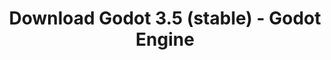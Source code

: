 ---
# Generated by /tools/generators/src/download_archive_generator !!! do not edit by hand !!!
title: 'Download Godot 3.5 (stable) - Godot Engine'
type: 'download/archive'
name: '3.5'
flavor: 'stable'
release_date: '2022-08-05T03:00:00-00:00'
release_notes: 'article/godot-3-5-cant-stop-wont-stop/'
primaryPlatforms:
  - 'android.apk'
  - 'macos.universal'
  - 'windows.64'
  - 'linux_server.headless.64'
  - 'web'
  - 'templates'
links:
  android.apk:
    name: 'android.apk'
    title: 'Android'
    caption: 'APK Universal (ARM64 + ARMv7 + x86_64 + x86)'
    tags:
      - 'APK download'
      - 'ARM64/v7'
      - 'x86 (64 & 32 bit)'
    hosts:
      github_builds:
        regular: 'https://github.com/godotengine/godot-builds/releases/download/3.5-stable/Godot_v3.5-stable_android_editor.apk'
        mono: '#'
      github:
        regular: 'https://github.com/godotengine/godot/releases/download/3.5-stable/Godot_v3.5-stable_android_editor.apk'
        mono: '#'
  macos.universal:
    name: 'macos.universal'
    title: 'macOS'
    caption: 'Universal (x86_64 + Silício da Apple)'
    tags:
      - 'Intel/Apple Silicon'
      - '64 bit'
    hosts:
      github_builds:
        regular: 'https://github.com/godotengine/godot-builds/releases/download/3.5-stable/Godot_v3.5-stable_osx.universal.zip'
        mono: 'https://github.com/godotengine/godot-builds/releases/download/3.5-stable/Godot_v3.5-stable_mono_osx.universal.zip'
      github:
        regular: 'https://github.com/godotengine/godot/releases/download/3.5-stable/Godot_v3.5-stable_osx.universal.zip'
        mono: 'https://github.com/godotengine/godot/releases/download/3.5-stable/Godot_v3.5-stable_mono_osx.universal.zip'
  windows.64:
    name: 'windows.64'
    title: 'Windows'
    caption: 'Padrão (x86_64)'
    tags:
      - '64 bit'
    hosts:
      github_builds:
        regular: 'https://github.com/godotengine/godot-builds/releases/download/3.5-stable/Godot_v3.5-stable_win64.exe.zip'
        mono: 'https://github.com/godotengine/godot-builds/releases/download/3.5-stable/Godot_v3.5-stable_mono_win64.zip'
      github:
        regular: 'https://github.com/godotengine/godot/releases/download/3.5-stable/Godot_v3.5-stable_win64.exe.zip'
        mono: 'https://github.com/godotengine/godot/releases/download/3.5-stable/Godot_v3.5-stable_mono_win64.zip'
  linux_server.headless.64:
    name: 'linux_server.headless.64'
    title: 'Linux Server'
    caption: 'Headless (x86_64)'
    tags:
      - '64 bit'
      - 'Headless'
    hosts:
      github_builds:
        regular: 'https://github.com/godotengine/godot-builds/releases/download/3.5-stable/Godot_v3.5-stable_linux_headless.64.zip'
        mono: 'https://github.com/godotengine/godot-builds/releases/download/3.5-stable/Godot_v3.5-stable_mono_linux_headless_64.zip'
      github:
        regular: 'https://github.com/godotengine/godot/releases/download/3.5-stable/Godot_v3.5-stable_linux_headless.64.zip'
        mono: 'https://github.com/godotengine/godot/releases/download/3.5-stable/Godot_v3.5-stable_mono_linux_headless_64.zip'
  web:
    name: 'web'
    title: 'Editor Web'
    caption: ''
    tags:
      - 'Self-hosted'
      - 'Cross-platform'
    hosts:
      github_builds:
        regular: 'https://github.com/godotengine/godot-builds/releases/download/3.5-stable/Godot_v3.5-stable_web_editor.zip'
        mono: '#'
      github:
        regular: 'https://github.com/godotengine/godot/releases/download/3.5-stable/Godot_v3.5-stable_web_editor.zip'
        mono: '#'
  linux.64:
    name: 'linux.64'
    title: 'Linux'
    caption: 'Padrão (x86_64)'
    tags:
      - '64 bit'
    hosts:
      github_builds:
        regular: 'https://github.com/godotengine/godot-builds/releases/download/3.5-stable/Godot_v3.5-stable_x11.64.zip'
        mono: 'https://github.com/godotengine/godot-builds/releases/download/3.5-stable/Godot_v3.5-stable_mono_x11_64.zip'
      github:
        regular: 'https://github.com/godotengine/godot/releases/download/3.5-stable/Godot_v3.5-stable_x11.64.zip'
        mono: 'https://github.com/godotengine/godot/releases/download/3.5-stable/Godot_v3.5-stable_mono_x11_64.zip'
  linux.32:
    name: 'linux.32'
    title: 'Linux'
    caption: 'Padrão (x86)'
    tags:
      - '32 bit'
    hosts:
      github_builds:
        regular: 'https://github.com/godotengine/godot-builds/releases/download/3.5-stable/Godot_v3.5-stable_x11.32.zip'
        mono: 'https://github.com/godotengine/godot-builds/releases/download/3.5-stable/Godot_v3.5-stable_mono_x11_32.zip'
      github:
        regular: 'https://github.com/godotengine/godot/releases/download/3.5-stable/Godot_v3.5-stable_x11.32.zip'
        mono: 'https://github.com/godotengine/godot/releases/download/3.5-stable/Godot_v3.5-stable_mono_x11_32.zip'
  windows.32:
    name: 'windows.32'
    title: 'Windows'
    caption: 'Padrão (x86)'
    tags:
      - '32 bit'
    hosts:
      github_builds:
        regular: 'https://github.com/godotengine/godot-builds/releases/download/3.5-stable/Godot_v3.5-stable_win32.exe.zip'
        mono: 'https://github.com/godotengine/godot-builds/releases/download/3.5-stable/Godot_v3.5-stable_mono_win32.zip'
      github:
        regular: 'https://github.com/godotengine/godot/releases/download/3.5-stable/Godot_v3.5-stable_win32.exe.zip'
        mono: 'https://github.com/godotengine/godot/releases/download/3.5-stable/Godot_v3.5-stable_mono_win32.zip'
  linux_server.64:
    name: 'linux_server.64'
    title: 'Servidor Linux'
    caption: 'Padrão (x86_64)'
    tags:
      - '64 bit'
    hosts:
      github_builds:
        regular: 'https://github.com/godotengine/godot-builds/releases/download/3.5-stable/Godot_v3.5-stable_linux_server.64.zip'
        mono: 'https://github.com/godotengine/godot-builds/releases/download/3.5-stable/Godot_v3.5-stable_mono_linux_server_64.zip'
      github:
        regular: 'https://github.com/godotengine/godot/releases/download/3.5-stable/Godot_v3.5-stable_linux_server.64.zip'
        mono: 'https://github.com/godotengine/godot/releases/download/3.5-stable/Godot_v3.5-stable_mono_linux_server_64.zip'
  aar_library:
    name: 'aar_library'
    title: 'Biblioteca de AAR'
    caption: ''
    tags:
      - 'Android plugins'
      - 'Java'
      - 'Kotlin'
    hosts:
      github_builds:
        regular: 'https://github.com/godotengine/godot-builds/releases/download/3.5-stable/godot-lib.3.5.stable.release.aar'
        mono: 'https://github.com/godotengine/godot-builds/releases/download/3.5-stable/godot-lib.3.5.stable.mono.release.aar'
      github:
        regular: 'https://github.com/godotengine/godot/releases/download/3.5-stable/godot-lib.3.5.stable.release.aar'
        mono: 'https://github.com/godotengine/godot/releases/download/3.5-stable/godot-lib.3.5.stable.mono.release.aar'
  templates:
    name: 'templates'
    title: 'Modelos de exportação'
    caption: ''
    tags:
      - 'Utilizado para exportar os seus jogos para todas as plataformas suportadas'
    hosts:
      github_builds:
        regular: 'https://github.com/godotengine/godot-builds/releases/download/3.5-stable/Godot_v3.5-stable_export_templates.tpz'
        mono: 'https://github.com/godotengine/godot-builds/releases/download/3.5-stable/Godot_v3.5-stable_mono_export_templates.tpz'
      github:
        regular: 'https://github.com/godotengine/godot/releases/download/3.5-stable/Godot_v3.5-stable_export_templates.tpz'
        mono: 'https://github.com/godotengine/godot/releases/download/3.5-stable/Godot_v3.5-stable_mono_export_templates.tpz'
---